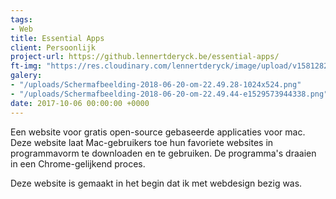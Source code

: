 ```yaml
---
tags:
- Web
title: Essential Apps
client: Persoonlijk
project-url: https://github.lennertderyck.be/essential-apps/
ft-img: "https://res.cloudinary.com/lennertderyck/image/upload/v1581282820/Schermafbeelding-2018-06-20-om-22.49.28-1024x524_ogkjco.png"
galery:
- "/uploads/Schermafbeelding-2018-06-20-om-22.49.28-1024x524.png"
- "/uploads/Schermafbeelding-2018-06-20-om-22.49.44-e1529573944338.png"
date: 2017-10-06 00:00:00 +0000
---
```

Een website voor gratis open-source gebaseerde applicaties voor mac. Deze website laat Mac-gebruikers toe hun favoriete websites in programmavorm te downloaden en te gebruiken. De programma's draaien in een Chrome-gelijkend proces.

Deze website is gemaakt in het begin dat ik met webdesign bezig was.